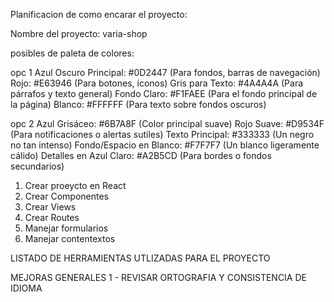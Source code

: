 Planificacion de como encarar el proyecto:

Nombre del proyecto: varia-shop

posibles de paleta de colores:

opc 1
Azul Oscuro Principal: #0D2447 (Para fondos, barras de navegación)
Rojo: #E63946 (Para botones, íconos)
Gris para Texto: #4A4A4A (Para párrafos y texto general)
Fondo Claro: #F1FAEE (Para el fondo principal de la página)
Blanco: #FFFFFF (Para texto sobre fondos oscuros)

opc 2
Azul Grisáceo: #6B7A8F (Color principal suave)
Rojo Suave: #D9534F (Para notificaciones o alertas sutiles)
Texto Principal: #333333 (Un negro no tan intenso)
Fondo/Espacio en Blanco: #F7F7F7 (Un blanco ligeramente cálido)
Detalles en Azul Claro: #A2B5CD (Para bordes o fondos secundarios)

<!-- TODO Pensar tipografia  -->

1. Crear proeycto en React
2. Crear Componentes
3. Crear Views
4. Crear Routes
5. Manejar formularios
6. Manejar contentextos

LISTADO DE HERRAMIENTAS UTLIZADAS PARA EL PROYECTO

<!-- TODO uso forma nombrada en para exportar los componentes -->
<!-- TODO agregar que cosas intale, las dependencias npm install y routes (react-router-dom)  -->
<!-- TODO utilizacion de useEffect(nos permite diferenciar el orden de aparicion de contenido para que no rompa), UseState, fetching (un metodo que aparece en la plataforma web, nativa de javascript) -->
<!-- TODO porque uso props children en Layout -->
<!-- TODO: el uso de contexto -->
<!-- TODO agregar los estilos adentro de la carpeta src, crear carpeta de styles para comeponentes y paginas y cada componente su .css -->
<!-- TODO: UseNAvigate -->
<!-- TODO: privateROUTES -->

MEJORAS GENERALES
1 - REVISAR ORTOGRAFIA Y CONSISTENCIA DE IDIOMA

<!-- TODO doble validacion? required? and the set error set succes? -->
